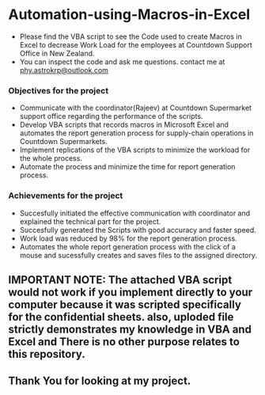 # Automation-using-Macros-in-Excel

* Please find the VBA script to see the Code used to create Macros in Excel to decrease Work Load for the employees at Countdown Support Office in New Zealand.
* You can inspect the code and ask me questions. contact me at phy.astrokrp@outlook.com


### Objectives for the project 

* Communicate with the coordinator(Rajeev) at Countdown Supermarket support office regarding the performance of the scripts. 
* Develop VBA scripts that records macros in Microsoft Excel and automates the report generation process for supply-chain operations in Countdown Supermarkets.
* Implement replications of the VBA scripts to minimize the workload for the whole process.
* Automate the process and minimize the time for report generation process.

### Achievements for the project

* Succesfully initiated the effective communication with coordinator and explained the technical part for the project.
* Succesfully generated the Scripts with good accuracy and faster speed.
* Work load was reduced by 98% for the report generation process.
* Automates the whole report generation process with the click of a mouse and sucessfully creates and saves files to the assigned directory. 


## IMPORTANT NOTE: The attached VBA script would not work if you implement directly to your computer because it was scripted specifically for the confidential sheets. also, uploded file strictly demonstrates my knowledge in VBA and Excel and There is no other purpose relates to this repository. 


## Thank You for looking at my project.
